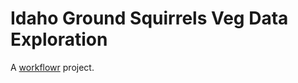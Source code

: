 # Idaho Ground Squirrels Veg Data Exploration

A [workflowr][] project.

[workflowr]: https://github.com/workflowr/workflowr
